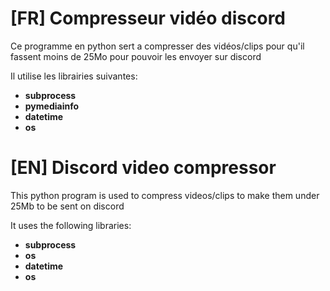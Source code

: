 # [FR] Compresseur vidéo discord


Ce programme en python sert a compresser des vidéos/clips pour qu'il fassent moins de 25Mo pour pouvoir les envoyer sur discord

Il utilise les librairies suivantes:

- **subprocess**
- **pymediainfo**
- **datetime**
- **os**

# [EN] Discord video compressor

This python program is used to compress videos/clips to make them under 25Mb to be sent on discord


It uses the following libraries:

- **subprocess**
- **os**
- **datetime**
- **os**